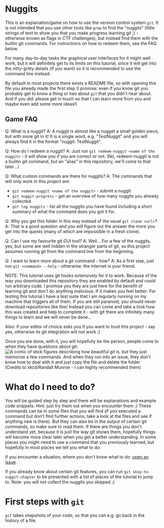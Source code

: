 # Nuggits

This is an explanation/game on how to use the version control system `git`. It is not intended that you use other tools like `grep` to find the "nuggits" (little strings of text to show you that you make progress learning git ;) - otherwise known as flags in CTF challenges), but instead find them with the builtin git commands. For instructions on how to redeem them, see the FAQ below.

For many day-to-day tasks the graphical user interfaces for it might well work, but it will definitely get to its limits on this tutorial, since it will get into the nitty-gritty details (if you want) so it is recommended to use the command line instead.

By default in most projects there exists a README file, so with opening this file you already made the first step (I promise: even if you know git you probably get to know a thing or two about `git` that you didn't hear about. And if you did: please get in touch so that I can learn more from you and maybe even add some more ideas!)

## Game FAQ

Q: What is a nuggit?
A: A nuggit is almost like a nugget a small golden piece, but with more git in it! It is a single word, e.g. "TestNuggit" and you will always find it in the format "nuggit: TestNuggit".

Q: How do I redeem a nuggit?
A: Just run `git redeem-nuggit <name of the nuggit>` - it will show you if you are correct or not. (No, redeem-nuggit is not a builtin git command, but an "alias" in this repository, we'll come to that later...)

Q: What custom commands are there for nuggits?
A: The commands that will only work in this project are:
- `git redeem-nuggit <name of the nuggit>` - submit a nuggit
- `git nuggit-progress` - get an overview of how many nuggits you already collected
- `git log nuggits` - list all the nuggits you have found including a short summary of what the command does you got it for.

Q: Why you get this folder in this way instead of the usual `git clone <url>`?
A: That is a good question and you will figure out the answer the more you get into the quests (many of which are impossible in a fresh clone).

Q: Can I use my favourite git GUI tool?
A: Well... For a few of the nuggits, yes, but some are well hidden in the stranger parts of git, so this project assumes running git from the command line from the beginning.

Q: I want to learn more about a git command - how?
A: As a first step, just run `git <command> --help` - otherwise: the internet is your friend.

NOTE: This tutorial uses git hooks extensively for it to work. Because of the way you downloaded this repository they are enabled by default and could run arbitrary code. I promise you they are just here for the benefit of learning git and don't do anything malicious. If it makes you feel better: For testing this tutorial I have a test suite that I am regularly running on my machine that triggers all of them.
If you are still paranoid, you should never download repositories like this! Instead you can come and take a look how this was created and help to complete it - with git there are infinitely many things to learn and we will never be done...


Also: if your editor of choice asks you if you want to trust this project - say yes, otherwise its git integration will not work ;)

Once you are done, with it, you will hopefully be the person, people come to when they have questions about git:
![A comic of stick figures describing how beautiful git is, but they just memorize a few commands. And when they run into an issue, they don't know how to deal with it and just copy the file and delete the folder](https://imgs.xkcd.com/comics/git.png "If that doesn't fix it, git.txt contains the phone number of a friend of mine who understands git. Just wait through a few minutes of 'It's really pretty simple, just think of branches as...' and eventually you'll learn the commands that will fix everything.")
(Credits to xkcd/Randall Munroe - I can highly recommended them)

# What do I need to do?

You will be guided step by step and there will be explanations and example code snippets. Hint: just try them out when you encounter them ;)
These commands can be in some files that you will find (if you executed a command but don't find further actions, take a look at the files and see if anything new is there). But they can also be in the output of certain git commands, so make sure to read them. If there are things you don't understand yet, because it is just the way git shows them, hopefully things will become more clear later when you get a better understanding.
In some places you might need to use a command that you previously learned, but hopefully in most places we tell you what to do.

If you encounter a situation, where you don't know what to do: [open an issue](https://github.com/miallo/nuggit/issues/new).

If you already know about certain git features, you can run `git skip-to-nuggit-chapter` to be presented with a list of places of the tutorial to jump to. Note: you will not collect the nuggits you skipped ;)

# First steps with `git`

`git` takes snapshots of your code, so that you can e.g. go back in the history of a file.
